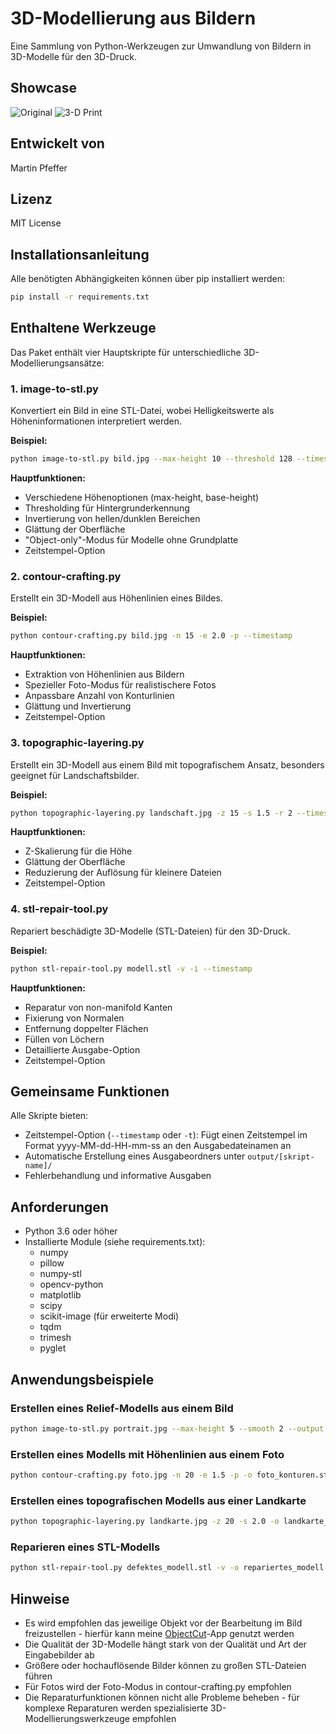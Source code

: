 # 3D-Modellierung aus Bildern

Eine Sammlung von Python-Werkzeugen zur Umwandlung von Bildern in 3D-Modelle für den 3D-Druck.

## Showcase

![Original](assets/tyson-pic.jpg)
![3-D Print](assets/tyson-3d.jpg)

## Entwickelt von

Martin Pfeffer

## Lizenz

MIT License

## Installationsanleitung

Alle benötigten Abhängigkeiten können über pip installiert werden:

```bash
pip install -r requirements.txt
```

## Enthaltene Werkzeuge

Das Paket enthält vier Hauptskripte für unterschiedliche 3D-Modellierungsansätze:

### 1. image-to-stl.py

Konvertiert ein Bild in eine STL-Datei, wobei Helligkeitswerte als Höheninformationen interpretiert werden.

**Beispiel:**

```bash
python image-to-stl.py bild.jpg --max-height 10 --threshold 128 --timestamp
```

**Hauptfunktionen:**

- Verschiedene Höhenoptionen (max-height, base-height)
- Thresholding für Hintergrunderkennung
- Invertierung von hellen/dunklen Bereichen
- Glättung der Oberfläche
- "Object-only"-Modus für Modelle ohne Grundplatte
- Zeitstempel-Option

### 2. contour-crafting.py

Erstellt ein 3D-Modell aus Höhenlinien eines Bildes.

**Beispiel:**

```bash
python contour-crafting.py bild.jpg -n 15 -e 2.0 -p --timestamp
```

**Hauptfunktionen:**

- Extraktion von Höhenlinien aus Bildern
- Spezieller Foto-Modus für realistischere Fotos
- Anpassbare Anzahl von Konturlinien
- Glättung und Invertierung
- Zeitstempel-Option

### 3. topographic-layering.py

Erstellt ein 3D-Modell aus einem Bild mit topografischem Ansatz, besonders geeignet für Landschaftsbilder.

**Beispiel:**

```bash
python topographic-layering.py landschaft.jpg -z 15 -s 1.5 -r 2 --timestamp
```

**Hauptfunktionen:**

- Z-Skalierung für die Höhe
- Glättung der Oberfläche
- Reduzierung der Auflösung für kleinere Dateien
- Zeitstempel-Option

### 4. stl-repair-tool.py

Repariert beschädigte 3D-Modelle (STL-Dateien) für den 3D-Druck.

**Beispiel:**

```bash
python stl-repair-tool.py modell.stl -v -i --timestamp
```

**Hauptfunktionen:**

- Reparatur von non-manifold Kanten
- Fixierung von Normalen
- Entfernung doppelter Flächen
- Füllen von Löchern
- Detaillierte Ausgabe-Option
- Zeitstempel-Option

## Gemeinsame Funktionen

Alle Skripte bieten:

- Zeitstempel-Option (`--timestamp` oder `-t`): Fügt einen Zeitstempel im Format yyyy-MM-dd-HH-mm-ss an den
  Ausgabedateinamen an
- Automatische Erstellung eines Ausgabeordners unter `output/[skript-name]/`
- Fehlerbehandlung und informative Ausgaben

## Anforderungen

- Python 3.6 oder höher
- Installierte Module (siehe requirements.txt):
    - numpy
    - pillow
    - numpy-stl
    - opencv-python
    - matplotlib
    - scipy
    - scikit-image (für erweiterte Modi)
    - tqdm
    - trimesh
    - pyglet

## Anwendungsbeispiele

### Erstellen eines Relief-Modells aus einem Bild

```bash
python image-to-stl.py portrait.jpg --max-height 5 --smooth 2 --output portrait_relief.stl
```

### Erstellen eines Modells mit Höhenlinien aus einem Foto

```bash
python contour-crafting.py foto.jpg -n 20 -e 1.5 -p -o foto_konturen.stl
```

### Erstellen eines topografischen Modells aus einer Landkarte

```bash
python topographic-layering.py landkarte.jpg -z 20 -s 2.0 -o landkarte_topo.stl
```

### Reparieren eines STL-Modells

```bash
python stl-repair-tool.py defektes_modell.stl -v -o repariertes_modell.stl
```

## Hinweise

- Es wird empfohlen das jeweilige Objekt vor der Bearbeitung im Bild freizustellen - hierfür kann
  meine [ObjectCut](https://mrx3k1.de/objectcut-react/)-App genutzt werden
- Die Qualität der 3D-Modelle hängt stark von der Qualität und Art der Eingabebilder ab
- Größere oder hochauflösende Bilder können zu großen STL-Dateien führen
- Für Fotos wird der Foto-Modus in contour-crafting.py empfohlen
- Die Reparaturfunktionen können nicht alle Probleme beheben - für komplexe Reparaturen werden spezialisierte
  3D-Modellierungswerkzeuge empfohlen